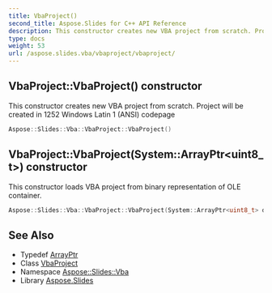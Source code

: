 ```yaml
---
title: VbaProject()
second_title: Aspose.Slides for C++ API Reference
description: This constructor creates new VBA project from scratch. Project will be created in 1252 Windows Latin 1 (ANSI) codepage
type: docs
weight: 53
url: /aspose.slides.vba/vbaproject/vbaproject/
---
```

## VbaProject::VbaProject() constructor


This constructor creates new VBA project from scratch. Project will be created in 1252 Windows Latin 1 (ANSI) codepage

```cpp
Aspose::Slides::Vba::VbaProject::VbaProject()
```

## VbaProject::VbaProject(System::ArrayPtr\<uint8_t\>) constructor


This constructor loads VBA project from binary representation of OLE container.

```cpp
Aspose::Slides::Vba::VbaProject::VbaProject(System::ArrayPtr<uint8_t> data)
```

## See Also

* Typedef [ArrayPtr](../../../system/arrayptr/)
* Class [VbaProject](../)
* Namespace [Aspose::Slides::Vba](../../)
* Library [Aspose.Slides](../../../)